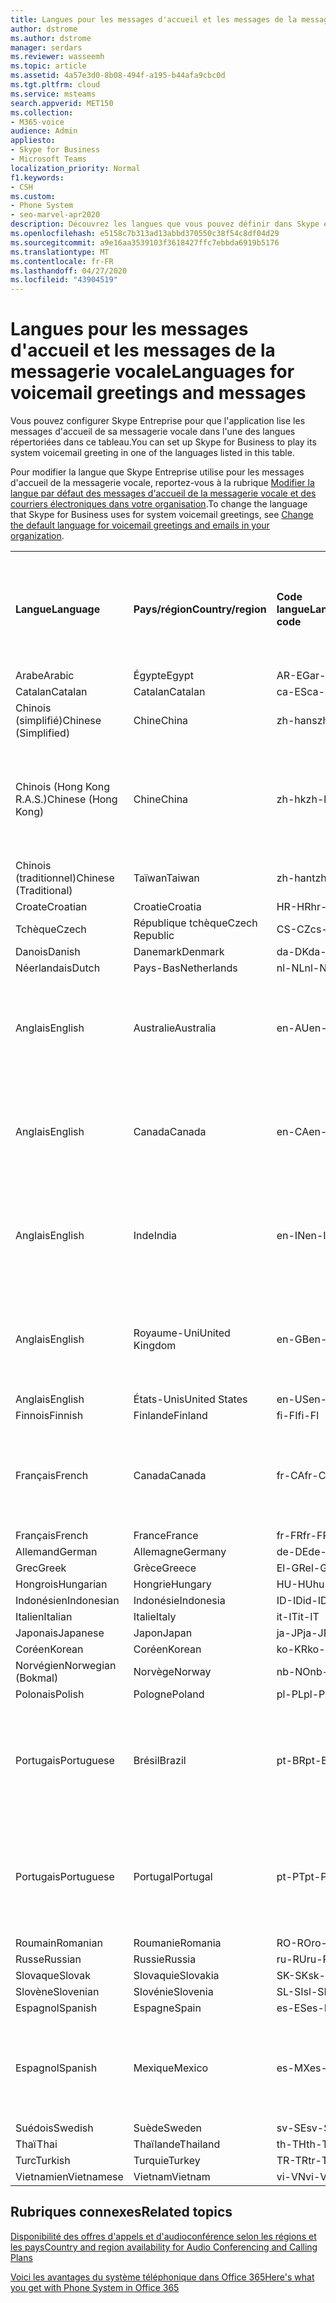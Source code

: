 ```yaml
---
title: Langues pour les messages d'accueil et les messages de la messagerie vocale
author: dstrome
ms.author: dstrome
manager: serdars
ms.reviewer: wasseemh
ms.topic: article
ms.assetid: 4a57e3d0-8b08-494f-a195-b44afa9cbc0d
ms.tgt.pltfrm: cloud
ms.service: msteams
search.appverid: MET150
ms.collection:
- M365-voice
audience: Admin
appliesto:
- Skype for Business
- Microsoft Teams
localization_priority: Normal
f1.keywords:
- CSH
ms.custom:
- Phone System
- seo-marvel-apr2020
description: Découvrez les langues que vous pouvez définir dans Skype entreprise pour les messages système par défaut et le message d’accueil de la boîte vocale.
ms.openlocfilehash: e5158c7b313ad13abbd370550c38f54c8df04d29
ms.sourcegitcommit: a9e16aa3539103f3618427ffc7ebbda6919b5176
ms.translationtype: MT
ms.contentlocale: fr-FR
ms.lasthandoff: 04/27/2020
ms.locfileid: "43904519"
---
```

# <a name="languages-for-voicemail-greetings-and-messages"></a><span data-ttu-id="33002-103">Langues pour les messages d'accueil et les messages de la messagerie vocale</span><span class="sxs-lookup"><span data-stu-id="33002-103">Languages for voicemail greetings and messages</span></span>

<span data-ttu-id="33002-104">Vous pouvez configurer Skype Entreprise pour que l'application lise les messages d'accueil de sa messagerie vocale dans l'une des langues répertoriées dans ce tableau.</span><span class="sxs-lookup"><span data-stu-id="33002-104">You can set up Skype for Business to play its system voicemail greeting in one of the languages listed in this table.</span></span>
  
<span data-ttu-id="33002-105">Pour modifier la langue que Skype Entreprise utilise pour les messages d'accueil de la messagerie vocale, reportez-vous à la rubrique [Modifier la langue par défaut des messages d'accueil de la messagerie vocale et des courriers électroniques dans votre organisation](change-the-default-language-for-greetings-and-emails.md).</span><span class="sxs-lookup"><span data-stu-id="33002-105">To change the language that Skype for Business uses for system voicemail greetings, see [Change the default language for voicemail greetings and emails in your organization](change-the-default-language-for-greetings-and-emails.md).</span></span>
  
|||||||
|:-----|:-----|:-----|:-----|:-----|:-----|
|<span data-ttu-id="33002-106">**Langue**</span><span class="sxs-lookup"><span data-stu-id="33002-106">**Language**</span></span> <br/> |<span data-ttu-id="33002-107">**Pays/région**</span><span class="sxs-lookup"><span data-stu-id="33002-107">**Country/region**</span></span> <br/> |<span data-ttu-id="33002-108">**Code langue**</span><span class="sxs-lookup"><span data-stu-id="33002-108">**Language code**</span></span> <br/> |<span data-ttu-id="33002-109">**Disponible pour qu'un utilisateur la voie dans un courrier électronique ?**</span><span class="sxs-lookup"><span data-stu-id="33002-109">**Available for a user to see it in email?**</span></span> <br/> |<span data-ttu-id="33002-110">**Disponible lorsque l'utilisateur appelle ?**</span><span class="sxs-lookup"><span data-stu-id="33002-110">**Available when the user calls in?**</span></span> <br/> |<span data-ttu-id="33002-111">**Transcription disponible ?**</span><span class="sxs-lookup"><span data-stu-id="33002-111">**Transcription available?**</span></span> <br/> |
|<span data-ttu-id="33002-112">Arabe</span><span class="sxs-lookup"><span data-stu-id="33002-112">Arabic</span></span> <br/> |<span data-ttu-id="33002-113">Égypte</span><span class="sxs-lookup"><span data-stu-id="33002-113">Egypt</span></span>  <br/> |<span data-ttu-id="33002-114">AR-EG</span><span class="sxs-lookup"><span data-stu-id="33002-114">ar-EG</span></span>  <br/> |<span data-ttu-id="33002-115">Oui</span><span class="sxs-lookup"><span data-stu-id="33002-115">Yes</span></span>  <br/> |<span data-ttu-id="33002-116">Oui</span><span class="sxs-lookup"><span data-stu-id="33002-116">Yes</span></span>  <br/> |<span data-ttu-id="33002-117">Non</span><span class="sxs-lookup"><span data-stu-id="33002-117">No</span></span>  <br/> |
|<span data-ttu-id="33002-118">Catalan</span><span class="sxs-lookup"><span data-stu-id="33002-118">Catalan</span></span>  <br/> |<span data-ttu-id="33002-119">Catalan</span><span class="sxs-lookup"><span data-stu-id="33002-119">Catalan</span></span>  <br/> |<span data-ttu-id="33002-120">ca-ES</span><span class="sxs-lookup"><span data-stu-id="33002-120">ca-ES</span></span>  <br/> |<span data-ttu-id="33002-121">Oui</span><span class="sxs-lookup"><span data-stu-id="33002-121">Yes</span></span>  <br/> |<span data-ttu-id="33002-122">Oui</span><span class="sxs-lookup"><span data-stu-id="33002-122">Yes</span></span>  <br/> |<span data-ttu-id="33002-123">Non</span><span class="sxs-lookup"><span data-stu-id="33002-123">No</span></span>  <br/> |
|<span data-ttu-id="33002-124">Chinois (simplifié)</span><span class="sxs-lookup"><span data-stu-id="33002-124">Chinese (Simplified)</span></span>  <br/> |<span data-ttu-id="33002-125">Chine</span><span class="sxs-lookup"><span data-stu-id="33002-125">China</span></span>  <br/> |<span data-ttu-id="33002-126">zh-hans</span><span class="sxs-lookup"><span data-stu-id="33002-126">zh-hans</span></span>  <br/> |<span data-ttu-id="33002-127">Oui</span><span class="sxs-lookup"><span data-stu-id="33002-127">Yes</span></span>  <br/> |<span data-ttu-id="33002-128">Oui</span><span class="sxs-lookup"><span data-stu-id="33002-128">Yes</span></span>  <br/> |<span data-ttu-id="33002-129">Oui</span><span class="sxs-lookup"><span data-stu-id="33002-129">Yes</span></span>  <br/> |
|<span data-ttu-id="33002-130">Chinois (Hong Kong R.A.S.)</span><span class="sxs-lookup"><span data-stu-id="33002-130">Chinese (Hong Kong)</span></span>  <br/> |<span data-ttu-id="33002-131">Chine</span><span class="sxs-lookup"><span data-stu-id="33002-131">China</span></span>  <br/> |<span data-ttu-id="33002-132">zh-hk</span><span class="sxs-lookup"><span data-stu-id="33002-132">zh-hk</span></span>  <br/> |<span data-ttu-id="33002-133">Oui, mais le chinois (traditionnel) (zh-hant) est utilisé.</span><span class="sxs-lookup"><span data-stu-id="33002-133">Yes, but Chinese (Traditional) (zh-hant) is used.</span></span>  <br/> | <span data-ttu-id="33002-134">Oui</span><span class="sxs-lookup"><span data-stu-id="33002-134">Yes</span></span> <br/> |<span data-ttu-id="33002-135">Oui, mais le chinois (traditionnel) (zh-hant) est utilisé.</span><span class="sxs-lookup"><span data-stu-id="33002-135">Yes, but Chinese (Traditional) (zh-hant) is used.</span></span>  <br/> |
|<span data-ttu-id="33002-136">Chinois (traditionnel)</span><span class="sxs-lookup"><span data-stu-id="33002-136">Chinese (Traditional)</span></span>  <br/> |<span data-ttu-id="33002-137">Taïwan</span><span class="sxs-lookup"><span data-stu-id="33002-137">Taiwan</span></span>  <br/> |<span data-ttu-id="33002-138">zh-hant</span><span class="sxs-lookup"><span data-stu-id="33002-138">zh-hant</span></span>  <br/> |<span data-ttu-id="33002-139">Oui</span><span class="sxs-lookup"><span data-stu-id="33002-139">Yes</span></span>  <br/> |<span data-ttu-id="33002-140">Oui</span><span class="sxs-lookup"><span data-stu-id="33002-140">Yes</span></span>  <br/> |<span data-ttu-id="33002-141">Non</span><span class="sxs-lookup"><span data-stu-id="33002-141">No</span></span>  <br/> |
|<span data-ttu-id="33002-142">Croate</span><span class="sxs-lookup"><span data-stu-id="33002-142">Croatian</span></span><br/> |<span data-ttu-id="33002-143">Croatie</span><span class="sxs-lookup"><span data-stu-id="33002-143">Croatia</span></span>  <br/> |<span data-ttu-id="33002-144">HR-HR</span><span class="sxs-lookup"><span data-stu-id="33002-144">hr-HR</span></span>  <br/> |<span data-ttu-id="33002-145">Oui</span><span class="sxs-lookup"><span data-stu-id="33002-145">Yes</span></span>  <br/> |<span data-ttu-id="33002-146">Oui</span><span class="sxs-lookup"><span data-stu-id="33002-146">Yes</span></span>  <br/> |<span data-ttu-id="33002-147">Non</span><span class="sxs-lookup"><span data-stu-id="33002-147">No</span></span>  <br/> |
|<span data-ttu-id="33002-148">Tchèque</span><span class="sxs-lookup"><span data-stu-id="33002-148">Czech</span></span> <br/> |<span data-ttu-id="33002-149">République tchèque</span><span class="sxs-lookup"><span data-stu-id="33002-149">Czech Republic</span></span>  <br/> |<span data-ttu-id="33002-150">CS-CZ</span><span class="sxs-lookup"><span data-stu-id="33002-150">cs-CZ</span></span>  <br/> |<span data-ttu-id="33002-151">Oui</span><span class="sxs-lookup"><span data-stu-id="33002-151">Yes</span></span>  <br/> |<span data-ttu-id="33002-152">Oui</span><span class="sxs-lookup"><span data-stu-id="33002-152">Yes</span></span>  <br/> |<span data-ttu-id="33002-153">Non</span><span class="sxs-lookup"><span data-stu-id="33002-153">No</span></span>  <br/> |
|<span data-ttu-id="33002-154">Danois</span><span class="sxs-lookup"><span data-stu-id="33002-154">Danish</span></span>  <br/> |<span data-ttu-id="33002-155">Danemark</span><span class="sxs-lookup"><span data-stu-id="33002-155">Denmark</span></span>  <br/> |<span data-ttu-id="33002-156">da-DK</span><span class="sxs-lookup"><span data-stu-id="33002-156">da-DK</span></span>  <br/> |<span data-ttu-id="33002-157">Oui</span><span class="sxs-lookup"><span data-stu-id="33002-157">Yes</span></span>  <br/> |<span data-ttu-id="33002-158">Oui</span><span class="sxs-lookup"><span data-stu-id="33002-158">Yes</span></span>  <br/> |<span data-ttu-id="33002-159">Non</span><span class="sxs-lookup"><span data-stu-id="33002-159">No</span></span>  <br/> |
|<span data-ttu-id="33002-160">Néerlandais</span><span class="sxs-lookup"><span data-stu-id="33002-160">Dutch</span></span>  <br/> |<span data-ttu-id="33002-161">Pays-Bas</span><span class="sxs-lookup"><span data-stu-id="33002-161">Netherlands</span></span>  <br/> |<span data-ttu-id="33002-162">nl-NL</span><span class="sxs-lookup"><span data-stu-id="33002-162">nl-NL</span></span>  <br/> |<span data-ttu-id="33002-163">Oui</span><span class="sxs-lookup"><span data-stu-id="33002-163">Yes</span></span>  <br/> |<span data-ttu-id="33002-164">Oui</span><span class="sxs-lookup"><span data-stu-id="33002-164">Yes</span></span>  <br/> |<span data-ttu-id="33002-165">Non</span><span class="sxs-lookup"><span data-stu-id="33002-165">No</span></span>  <br/> |
|<span data-ttu-id="33002-166">Anglais</span><span class="sxs-lookup"><span data-stu-id="33002-166">English</span></span>  <br/> |<span data-ttu-id="33002-167">Australie</span><span class="sxs-lookup"><span data-stu-id="33002-167">Australia</span></span>  <br/> |<span data-ttu-id="33002-168">en-AU</span><span class="sxs-lookup"><span data-stu-id="33002-168">en-AU</span></span>  <br/> |<span data-ttu-id="33002-169">Oui, mais l'anglais des États-Unis (en-US) est utilisé.</span><span class="sxs-lookup"><span data-stu-id="33002-169">Yes, but US English (en-US) is used.</span></span>  <br/> |<span data-ttu-id="33002-170">Oui</span><span class="sxs-lookup"><span data-stu-id="33002-170">Yes</span></span>  <br/> |<span data-ttu-id="33002-171">Oui, mais l'anglais des États-Unis (en-US) est utilisé.</span><span class="sxs-lookup"><span data-stu-id="33002-171">Yes, but US English (en-US) is used.</span></span>  <br/> |
|<span data-ttu-id="33002-172">Anglais</span><span class="sxs-lookup"><span data-stu-id="33002-172">English</span></span>  <br/> |<span data-ttu-id="33002-173">Canada</span><span class="sxs-lookup"><span data-stu-id="33002-173">Canada</span></span>  <br/> |<span data-ttu-id="33002-174">en-CA</span><span class="sxs-lookup"><span data-stu-id="33002-174">en-CA</span></span>  <br/> |<span data-ttu-id="33002-175">Oui, mais l'anglais des États-Unis (en-US) est utilisé.</span><span class="sxs-lookup"><span data-stu-id="33002-175">Yes, but US English (en-US) is used.</span></span>  <br/> |<span data-ttu-id="33002-176">Oui</span><span class="sxs-lookup"><span data-stu-id="33002-176">Yes</span></span>  <br/> |<span data-ttu-id="33002-177">Oui, mais l'anglais des États-Unis (en-US) est utilisé.</span><span class="sxs-lookup"><span data-stu-id="33002-177">Yes, but US English (en-US) is used.</span></span>  <br/> |
|<span data-ttu-id="33002-178">Anglais</span><span class="sxs-lookup"><span data-stu-id="33002-178">English</span></span>  <br/> |<span data-ttu-id="33002-179">Inde</span><span class="sxs-lookup"><span data-stu-id="33002-179">India</span></span>  <br/> |<span data-ttu-id="33002-180">en-IN</span><span class="sxs-lookup"><span data-stu-id="33002-180">en-IN</span></span>  <br/> |<span data-ttu-id="33002-181">Oui, mais l'anglais des États-Unis (en-US) est utilisé.</span><span class="sxs-lookup"><span data-stu-id="33002-181">Yes, but US English (en-US) is used.</span></span>  <br/> |<span data-ttu-id="33002-182">Oui</span><span class="sxs-lookup"><span data-stu-id="33002-182">Yes</span></span>  <br/> |<span data-ttu-id="33002-183">Oui, mais l'anglais des États-Unis (en-US) est utilisé.</span><span class="sxs-lookup"><span data-stu-id="33002-183">Yes, but US English (en-US) is used.</span></span>  <br/> |
|<span data-ttu-id="33002-184">Anglais</span><span class="sxs-lookup"><span data-stu-id="33002-184">English</span></span>  <br/> |<span data-ttu-id="33002-185">Royaume-Uni</span><span class="sxs-lookup"><span data-stu-id="33002-185">United Kingdom</span></span>  <br/> |<span data-ttu-id="33002-186">en-GB</span><span class="sxs-lookup"><span data-stu-id="33002-186">en-GB</span></span>  <br/> |<span data-ttu-id="33002-187">Oui, mais l'anglais des États-Unis (en-US) est utilisé.</span><span class="sxs-lookup"><span data-stu-id="33002-187">Yes, but US English (en-US) is used.</span></span>  <br/> |<span data-ttu-id="33002-188">Oui</span><span class="sxs-lookup"><span data-stu-id="33002-188">Yes</span></span>  <br/> |<span data-ttu-id="33002-189">Oui, mais l'anglais des États-Unis (en-US) est utilisé.</span><span class="sxs-lookup"><span data-stu-id="33002-189">Yes, but US English (en-US) is used.</span></span>  <br/> |
|<span data-ttu-id="33002-190">Anglais</span><span class="sxs-lookup"><span data-stu-id="33002-190">English</span></span>  <br/> |<span data-ttu-id="33002-191">États-Unis</span><span class="sxs-lookup"><span data-stu-id="33002-191">United States</span></span>  <br/> |<span data-ttu-id="33002-192">en-US</span><span class="sxs-lookup"><span data-stu-id="33002-192">en-US</span></span>  <br/> |<span data-ttu-id="33002-193">Oui</span><span class="sxs-lookup"><span data-stu-id="33002-193">Yes</span></span>  <br/> |<span data-ttu-id="33002-194">Oui</span><span class="sxs-lookup"><span data-stu-id="33002-194">Yes</span></span>  <br/> |<span data-ttu-id="33002-195">Oui</span><span class="sxs-lookup"><span data-stu-id="33002-195">Yes</span></span>  <br/> |
|<span data-ttu-id="33002-196">Finnois</span><span class="sxs-lookup"><span data-stu-id="33002-196">Finnish</span></span>  <br/> |<span data-ttu-id="33002-197">Finlande</span><span class="sxs-lookup"><span data-stu-id="33002-197">Finland</span></span>  <br/> |<span data-ttu-id="33002-198">fi-FI</span><span class="sxs-lookup"><span data-stu-id="33002-198">fi-Fl</span></span>  <br/> |<span data-ttu-id="33002-199">Oui</span><span class="sxs-lookup"><span data-stu-id="33002-199">Yes</span></span>  <br/> |<span data-ttu-id="33002-200">Oui</span><span class="sxs-lookup"><span data-stu-id="33002-200">Yes</span></span>  <br/> |<span data-ttu-id="33002-201">Non</span><span class="sxs-lookup"><span data-stu-id="33002-201">No</span></span>  <br/> |
|<span data-ttu-id="33002-202">Français</span><span class="sxs-lookup"><span data-stu-id="33002-202">French</span></span>  <br/> |<span data-ttu-id="33002-203">Canada</span><span class="sxs-lookup"><span data-stu-id="33002-203">Canada</span></span>  <br/> |<span data-ttu-id="33002-204">fr-CA</span><span class="sxs-lookup"><span data-stu-id="33002-204">fr-CA</span></span>  <br/> |<span data-ttu-id="33002-205">Mais le français de France (fr-FR) est utilisé.</span><span class="sxs-lookup"><span data-stu-id="33002-205">Yes, but France French (fr-FR) is used.</span></span>  <br/> |<span data-ttu-id="33002-206">Oui</span><span class="sxs-lookup"><span data-stu-id="33002-206">Yes</span></span>  <br/> |<span data-ttu-id="33002-207">Mais le français de France (fr-FR) est utilisé.</span><span class="sxs-lookup"><span data-stu-id="33002-207">Yes, but France French (fr-FR) is used.</span></span>  <br/> |
|<span data-ttu-id="33002-208">Français</span><span class="sxs-lookup"><span data-stu-id="33002-208">French</span></span>  <br/> |<span data-ttu-id="33002-209">France</span><span class="sxs-lookup"><span data-stu-id="33002-209">France</span></span>  <br/> |<span data-ttu-id="33002-210">fr-FR</span><span class="sxs-lookup"><span data-stu-id="33002-210">fr-FR</span></span>  <br/> |<span data-ttu-id="33002-211">Oui</span><span class="sxs-lookup"><span data-stu-id="33002-211">Yes</span></span>  <br/> |<span data-ttu-id="33002-212">Oui</span><span class="sxs-lookup"><span data-stu-id="33002-212">Yes</span></span>  <br/> |<span data-ttu-id="33002-213">Oui</span><span class="sxs-lookup"><span data-stu-id="33002-213">Yes</span></span>  <br/> |
|<span data-ttu-id="33002-214">Allemand</span><span class="sxs-lookup"><span data-stu-id="33002-214">German</span></span>  <br/> |<span data-ttu-id="33002-215">Allemagne</span><span class="sxs-lookup"><span data-stu-id="33002-215">Germany</span></span>  <br/> |<span data-ttu-id="33002-216">de-DE</span><span class="sxs-lookup"><span data-stu-id="33002-216">de-DE</span></span>  <br/> |<span data-ttu-id="33002-217">Oui</span><span class="sxs-lookup"><span data-stu-id="33002-217">Yes</span></span>  <br/> |<span data-ttu-id="33002-218">Oui</span><span class="sxs-lookup"><span data-stu-id="33002-218">Yes</span></span>  <br/> |<span data-ttu-id="33002-219">Oui</span><span class="sxs-lookup"><span data-stu-id="33002-219">Yes</span></span>  <br/> |
|<span data-ttu-id="33002-220">Grec</span><span class="sxs-lookup"><span data-stu-id="33002-220">Greek</span></span> <br/> |<span data-ttu-id="33002-221">Grèce</span><span class="sxs-lookup"><span data-stu-id="33002-221">Greece</span></span>  <br/> |<span data-ttu-id="33002-222">El-GR</span><span class="sxs-lookup"><span data-stu-id="33002-222">el-GR</span></span>  <br/> |<span data-ttu-id="33002-223">Oui</span><span class="sxs-lookup"><span data-stu-id="33002-223">Yes</span></span>  <br/> |<span data-ttu-id="33002-224">Oui</span><span class="sxs-lookup"><span data-stu-id="33002-224">Yes</span></span>  <br/> |<span data-ttu-id="33002-225">Non</span><span class="sxs-lookup"><span data-stu-id="33002-225">No</span></span>  <br/> |
|<span data-ttu-id="33002-226">Hongrois</span><span class="sxs-lookup"><span data-stu-id="33002-226">Hungarian</span></span> <br/> |<span data-ttu-id="33002-227">Hongrie</span><span class="sxs-lookup"><span data-stu-id="33002-227">Hungary</span></span>  <br/> |<span data-ttu-id="33002-228">HU-HU</span><span class="sxs-lookup"><span data-stu-id="33002-228">hu-HU</span></span>  <br/> |<span data-ttu-id="33002-229">Oui</span><span class="sxs-lookup"><span data-stu-id="33002-229">Yes</span></span>  <br/> |<span data-ttu-id="33002-230">Oui</span><span class="sxs-lookup"><span data-stu-id="33002-230">Yes</span></span>  <br/> |<span data-ttu-id="33002-231">Non</span><span class="sxs-lookup"><span data-stu-id="33002-231">No</span></span>  <br/> |
|<span data-ttu-id="33002-232">Indonésien</span><span class="sxs-lookup"><span data-stu-id="33002-232">Indonesian</span></span> <br/> |<span data-ttu-id="33002-233">Indonésie</span><span class="sxs-lookup"><span data-stu-id="33002-233">Indonesia</span></span>  <br/> |<span data-ttu-id="33002-234">ID-ID</span><span class="sxs-lookup"><span data-stu-id="33002-234">id-ID</span></span>  <br/> |<span data-ttu-id="33002-235">Oui</span><span class="sxs-lookup"><span data-stu-id="33002-235">Yes</span></span>  <br/> |<span data-ttu-id="33002-236">Oui</span><span class="sxs-lookup"><span data-stu-id="33002-236">Yes</span></span>  <br/> |<span data-ttu-id="33002-237">Non</span><span class="sxs-lookup"><span data-stu-id="33002-237">No</span></span>  <br/> |
|<span data-ttu-id="33002-238">Italien</span><span class="sxs-lookup"><span data-stu-id="33002-238">Italian</span></span>  <br/> |<span data-ttu-id="33002-239">Italie</span><span class="sxs-lookup"><span data-stu-id="33002-239">Italy</span></span>  <br/> |<span data-ttu-id="33002-240">it-IT</span><span class="sxs-lookup"><span data-stu-id="33002-240">it-IT</span></span>  <br/> |<span data-ttu-id="33002-241">Oui</span><span class="sxs-lookup"><span data-stu-id="33002-241">Yes</span></span>  <br/> |<span data-ttu-id="33002-242">Oui</span><span class="sxs-lookup"><span data-stu-id="33002-242">Yes</span></span>  <br/> |<span data-ttu-id="33002-243">Oui</span><span class="sxs-lookup"><span data-stu-id="33002-243">Yes</span></span>  <br/> |
|<span data-ttu-id="33002-244">Japonais</span><span class="sxs-lookup"><span data-stu-id="33002-244">Japanese</span></span>  <br/> |<span data-ttu-id="33002-245">Japon</span><span class="sxs-lookup"><span data-stu-id="33002-245">Japan</span></span>  <br/> |<span data-ttu-id="33002-246">ja-JP</span><span class="sxs-lookup"><span data-stu-id="33002-246">ja-JP</span></span>  <br/> |<span data-ttu-id="33002-247">Oui</span><span class="sxs-lookup"><span data-stu-id="33002-247">Yes</span></span>  <br/> |<span data-ttu-id="33002-248">Oui</span><span class="sxs-lookup"><span data-stu-id="33002-248">Yes</span></span>  <br/> |<span data-ttu-id="33002-249">Oui</span><span class="sxs-lookup"><span data-stu-id="33002-249">Yes</span></span>  <br/> |
|<span data-ttu-id="33002-250">Coréen</span><span class="sxs-lookup"><span data-stu-id="33002-250">Korean</span></span>  <br/> |<span data-ttu-id="33002-251">Coréen</span><span class="sxs-lookup"><span data-stu-id="33002-251">Korean</span></span>  <br/> |<span data-ttu-id="33002-252">ko-KR</span><span class="sxs-lookup"><span data-stu-id="33002-252">ko-KR</span></span>  <br/> |<span data-ttu-id="33002-253">Oui</span><span class="sxs-lookup"><span data-stu-id="33002-253">Yes</span></span>  <br/> |<span data-ttu-id="33002-254">Oui</span><span class="sxs-lookup"><span data-stu-id="33002-254">Yes</span></span>  <br/> |<span data-ttu-id="33002-255">Non</span><span class="sxs-lookup"><span data-stu-id="33002-255">No</span></span>  <br/> |
|<span data-ttu-id="33002-256">Norvégien</span><span class="sxs-lookup"><span data-stu-id="33002-256">Norwegian (Bokmal)</span></span>  <br/> |<span data-ttu-id="33002-257">Norvège</span><span class="sxs-lookup"><span data-stu-id="33002-257">Norway</span></span>  <br/> |<span data-ttu-id="33002-258">nb-NO</span><span class="sxs-lookup"><span data-stu-id="33002-258">nb-NO</span></span>  <br/> |<span data-ttu-id="33002-259">Oui</span><span class="sxs-lookup"><span data-stu-id="33002-259">Yes</span></span>  <br/> |<span data-ttu-id="33002-260">Non</span><span class="sxs-lookup"><span data-stu-id="33002-260">No</span></span>  <br/> |<span data-ttu-id="33002-261">Non</span><span class="sxs-lookup"><span data-stu-id="33002-261">No</span></span>  <br/> |
|<span data-ttu-id="33002-262">Polonais</span><span class="sxs-lookup"><span data-stu-id="33002-262">Polish</span></span>  <br/> |<span data-ttu-id="33002-263">Pologne</span><span class="sxs-lookup"><span data-stu-id="33002-263">Poland</span></span>  <br/> |<span data-ttu-id="33002-264">pl-PL</span><span class="sxs-lookup"><span data-stu-id="33002-264">pl-PL</span></span>  <br/> |<span data-ttu-id="33002-265">Oui</span><span class="sxs-lookup"><span data-stu-id="33002-265">Yes</span></span>  <br/> | <span data-ttu-id="33002-266">Oui</span><span class="sxs-lookup"><span data-stu-id="33002-266">Yes</span></span> <br/> |<span data-ttu-id="33002-267">Non</span><span class="sxs-lookup"><span data-stu-id="33002-267">No</span></span>  <br/> |
|<span data-ttu-id="33002-268">Portugais</span><span class="sxs-lookup"><span data-stu-id="33002-268">Portuguese</span></span>  <br/> |<span data-ttu-id="33002-269">Brésil</span><span class="sxs-lookup"><span data-stu-id="33002-269">Brazil</span></span>  <br/> |<span data-ttu-id="33002-270">pt-BR</span><span class="sxs-lookup"><span data-stu-id="33002-270">pt-BR</span></span>  <br/> |<span data-ttu-id="33002-271">Oui, mais le portugais du Portugal (pt-PT) est utilisé.</span><span class="sxs-lookup"><span data-stu-id="33002-271">Yes, but Portugal Portuguese (pt-PT) is used.</span></span>  <br/> |<span data-ttu-id="33002-272">Oui </span><span class="sxs-lookup"><span data-stu-id="33002-272">Yes</span></span>  <br/> |<span data-ttu-id="33002-273">Oui</span><span class="sxs-lookup"><span data-stu-id="33002-273">Yes</span></span>  <br/> |
|<span data-ttu-id="33002-274">Portugais</span><span class="sxs-lookup"><span data-stu-id="33002-274">Portuguese</span></span>  <br/> |<span data-ttu-id="33002-275">Portugal</span><span class="sxs-lookup"><span data-stu-id="33002-275">Portugal</span></span>  <br/> |<span data-ttu-id="33002-276">pt-PT</span><span class="sxs-lookup"><span data-stu-id="33002-276">pt-PT</span></span>  <br/> |<span data-ttu-id="33002-277">Oui </span><span class="sxs-lookup"><span data-stu-id="33002-277">Yes</span></span>  <br/> |<span data-ttu-id="33002-278">Oui</span><span class="sxs-lookup"><span data-stu-id="33002-278">Yes</span></span>  <br/> |<span data-ttu-id="33002-279">Oui, mais le portugais du Brésil (pt-BR) est utilisé.</span><span class="sxs-lookup"><span data-stu-id="33002-279">Yes, but Brazil Portuguese (pt-BR) is used.</span></span>  <br/> |
|<span data-ttu-id="33002-280">Roumain</span><span class="sxs-lookup"><span data-stu-id="33002-280">Romanian</span></span><br/> |<span data-ttu-id="33002-281">Roumanie</span><span class="sxs-lookup"><span data-stu-id="33002-281">Romania</span></span>  <br/> |<span data-ttu-id="33002-282">RO-RO</span><span class="sxs-lookup"><span data-stu-id="33002-282">ro-RO</span></span>  <br/> |<span data-ttu-id="33002-283">Oui </span><span class="sxs-lookup"><span data-stu-id="33002-283">Yes</span></span>  <br/> |<span data-ttu-id="33002-284">Oui</span><span class="sxs-lookup"><span data-stu-id="33002-284">Yes</span></span>  <br/> |<span data-ttu-id="33002-285">Non</span><span class="sxs-lookup"><span data-stu-id="33002-285">No</span></span>  <br/> |
|<span data-ttu-id="33002-286">Russe</span><span class="sxs-lookup"><span data-stu-id="33002-286">Russian</span></span>  <br/> |<span data-ttu-id="33002-287">Russie</span><span class="sxs-lookup"><span data-stu-id="33002-287">Russia</span></span>  <br/> |<span data-ttu-id="33002-288">ru-RU</span><span class="sxs-lookup"><span data-stu-id="33002-288">ru-RU</span></span>  <br/> |<span data-ttu-id="33002-289">Oui </span><span class="sxs-lookup"><span data-stu-id="33002-289">Yes</span></span>  <br/> |<span data-ttu-id="33002-290">Oui</span><span class="sxs-lookup"><span data-stu-id="33002-290">Yes</span></span>  <br/> |<span data-ttu-id="33002-291">Non</span><span class="sxs-lookup"><span data-stu-id="33002-291">No</span></span>  <br/> |
|<span data-ttu-id="33002-292">Slovaque</span><span class="sxs-lookup"><span data-stu-id="33002-292">Slovak</span></span> <br/> |<span data-ttu-id="33002-293">Slovaquie</span><span class="sxs-lookup"><span data-stu-id="33002-293">Slovakia</span></span>  <br/> |<span data-ttu-id="33002-294">SK-SK</span><span class="sxs-lookup"><span data-stu-id="33002-294">sk-SK</span></span>  <br/> |<span data-ttu-id="33002-295">Oui </span><span class="sxs-lookup"><span data-stu-id="33002-295">Yes</span></span>  <br/> |<span data-ttu-id="33002-296">Oui</span><span class="sxs-lookup"><span data-stu-id="33002-296">Yes</span></span>  <br/> |<span data-ttu-id="33002-297">Non</span><span class="sxs-lookup"><span data-stu-id="33002-297">No</span></span>  <br/> |
|<span data-ttu-id="33002-298">Slovène</span><span class="sxs-lookup"><span data-stu-id="33002-298">Slovenian</span></span> <br/> |<span data-ttu-id="33002-299">Slovénie</span><span class="sxs-lookup"><span data-stu-id="33002-299">Slovenia</span></span>  <br/> |<span data-ttu-id="33002-300">SL-SI</span><span class="sxs-lookup"><span data-stu-id="33002-300">sl-SI</span></span>  <br/> |<span data-ttu-id="33002-301">Oui </span><span class="sxs-lookup"><span data-stu-id="33002-301">Yes</span></span>  <br/> |<span data-ttu-id="33002-302">Oui</span><span class="sxs-lookup"><span data-stu-id="33002-302">Yes</span></span>  <br/> |<span data-ttu-id="33002-303">Non</span><span class="sxs-lookup"><span data-stu-id="33002-303">No</span></span>  <br/> |
|<span data-ttu-id="33002-304">Espagnol</span><span class="sxs-lookup"><span data-stu-id="33002-304">Spanish</span></span>  <br/> |<span data-ttu-id="33002-305">Espagne</span><span class="sxs-lookup"><span data-stu-id="33002-305">Spain</span></span>  <br/> |<span data-ttu-id="33002-306">es-ES</span><span class="sxs-lookup"><span data-stu-id="33002-306">es-ES</span></span>  <br/> |<span data-ttu-id="33002-307">Oui </span><span class="sxs-lookup"><span data-stu-id="33002-307">Yes</span></span>  <br/> |<span data-ttu-id="33002-308">Oui </span><span class="sxs-lookup"><span data-stu-id="33002-308">Yes</span></span>  <br/> |<span data-ttu-id="33002-309">Oui</span><span class="sxs-lookup"><span data-stu-id="33002-309">Yes</span></span>  <br/> |
|<span data-ttu-id="33002-310">Espagnol</span><span class="sxs-lookup"><span data-stu-id="33002-310">Spanish</span></span>  <br/> |<span data-ttu-id="33002-311">Mexique</span><span class="sxs-lookup"><span data-stu-id="33002-311">Mexico</span></span>  <br/> |<span data-ttu-id="33002-312">es-MX</span><span class="sxs-lookup"><span data-stu-id="33002-312">es-MX</span></span>  <br/> |<span data-ttu-id="33002-313">Oui, mais l'espagnol d'Espagne (es-ES) est utilisé.</span><span class="sxs-lookup"><span data-stu-id="33002-313">Yes, but Spain Spanish (es-ES) is used.</span></span>  <br/> |<span data-ttu-id="33002-314">Oui</span><span class="sxs-lookup"><span data-stu-id="33002-314">Yes</span></span>  <br/> |<span data-ttu-id="33002-315">Oui, mais l'espagnol d'Espagne (es-ES) est utilisé.</span><span class="sxs-lookup"><span data-stu-id="33002-315">Yes, but Spain Spanish (es-ES) is used.</span></span>  <br/> |
|<span data-ttu-id="33002-316">Suédois</span><span class="sxs-lookup"><span data-stu-id="33002-316">Swedish</span></span>  <br/> |<span data-ttu-id="33002-317">Suède</span><span class="sxs-lookup"><span data-stu-id="33002-317">Sweden</span></span>  <br/> |<span data-ttu-id="33002-318">sv-SE</span><span class="sxs-lookup"><span data-stu-id="33002-318">sv-SE</span></span>  <br/> |<span data-ttu-id="33002-319">Oui</span><span class="sxs-lookup"><span data-stu-id="33002-319">Yes</span></span>  <br/> |<span data-ttu-id="33002-320">Oui</span><span class="sxs-lookup"><span data-stu-id="33002-320">Yes</span></span>  <br/> |<span data-ttu-id="33002-321">Non</span><span class="sxs-lookup"><span data-stu-id="33002-321">No</span></span>  <br/> |
|<span data-ttu-id="33002-322">Thaï</span><span class="sxs-lookup"><span data-stu-id="33002-322">Thai</span></span> <br/> |<span data-ttu-id="33002-323">Thaïlande</span><span class="sxs-lookup"><span data-stu-id="33002-323">Thailand</span></span>  <br/> |<span data-ttu-id="33002-324">th-TH</span><span class="sxs-lookup"><span data-stu-id="33002-324">th-TH</span></span>  <br/> |<span data-ttu-id="33002-325">Oui </span><span class="sxs-lookup"><span data-stu-id="33002-325">Yes</span></span>  <br/> |<span data-ttu-id="33002-326">Oui</span><span class="sxs-lookup"><span data-stu-id="33002-326">Yes</span></span>  <br/> |<span data-ttu-id="33002-327">Non</span><span class="sxs-lookup"><span data-stu-id="33002-327">No</span></span>  <br/> |
|<span data-ttu-id="33002-328">Turc</span><span class="sxs-lookup"><span data-stu-id="33002-328">Turkish</span></span>  <br/> |<span data-ttu-id="33002-329">Turquie</span><span class="sxs-lookup"><span data-stu-id="33002-329">Turkey</span></span>  <br/> |<span data-ttu-id="33002-330">TR-TR</span><span class="sxs-lookup"><span data-stu-id="33002-330">tr-TR</span></span>  <br/> |<span data-ttu-id="33002-331">Oui </span><span class="sxs-lookup"><span data-stu-id="33002-331">Yes</span></span>  <br/> |<span data-ttu-id="33002-332">Oui</span><span class="sxs-lookup"><span data-stu-id="33002-332">Yes</span></span>  <br/> |<span data-ttu-id="33002-333">Non</span><span class="sxs-lookup"><span data-stu-id="33002-333">No</span></span>  <br/> |
|<span data-ttu-id="33002-334">Vietnamien</span><span class="sxs-lookup"><span data-stu-id="33002-334">Vietnamese</span></span> <br/> |<span data-ttu-id="33002-335">Vietnam</span><span class="sxs-lookup"><span data-stu-id="33002-335">Vietnam</span></span>  <br/> |<span data-ttu-id="33002-336">vi-VN</span><span class="sxs-lookup"><span data-stu-id="33002-336">vi-VN</span></span>  <br/> |<span data-ttu-id="33002-337">Oui </span><span class="sxs-lookup"><span data-stu-id="33002-337">Yes</span></span>  <br/> |<span data-ttu-id="33002-338">Oui</span><span class="sxs-lookup"><span data-stu-id="33002-338">Yes</span></span>  <br/> |<span data-ttu-id="33002-339">Non</span><span class="sxs-lookup"><span data-stu-id="33002-339">No</span></span>  <br/> |
   
## <a name="related-topics"></a><span data-ttu-id="33002-340">Rubriques connexes</span><span class="sxs-lookup"><span data-stu-id="33002-340">Related topics</span></span>
[<span data-ttu-id="33002-341">Disponibilité des offres d'appels et d'audioconférence selon les régions et les pays</span><span class="sxs-lookup"><span data-stu-id="33002-341">Country and region availability for Audio Conferencing and Calling Plans</span></span>](country-and-region-availability-for-audio-conferencing-and-calling-plans/country-and-region-availability-for-audio-conferencing-and-calling-plans.md)

[<span data-ttu-id="33002-342">Voici les avantages du système téléphonique dans Office 365</span><span class="sxs-lookup"><span data-stu-id="33002-342">Here's what you get with Phone System in Office 365</span></span>](here-s-what-you-get-with-phone-system.md)
  
  
 
